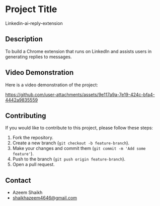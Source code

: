 # Project Title

Linkedin-ai-reply-extension

## Description

To build a Chrome extension that runs on LinkedIn and assists users in generating replies to messages.

## Video Demonstration

Here is a video demonstration of the project:

https://github.com/user-attachments/assets/9e117a9a-7e19-424c-bfa4-4442a9835559

## Contributing

If you would like to contribute to this project, please follow these steps:

1. Fork the repository.
2. Create a new branch (`git checkout -b feature-branch`).
3. Make your changes and commit them (`git commit -m 'Add some feature'`).
4. Push to the branch (`git push origin feature-branch`).
5. Open a pull request.

## Contact

- Azeem Shaikh
- shaikhazeem4646@gmail.com
